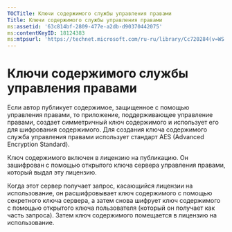 ```yaml
---
TOCTitle: Ключи содержимого службы управления правами
Title: Ключи содержимого службы управления правами
ms:assetid: '63c814bf-2809-477e-a2db-d90370442075'
ms:contentKeyID: 18124383
ms:mtpsurl: 'https://technet.microsoft.com/ru-ru/library/Cc720284(v=WS.10)'
---
```


Ключи содержимого службы управления правами
===========================================

Если автор публикует содержимое, защищенное с помощью управления правами, то приложение, поддерживающее управление правами, создает симметричный ключ содержимого и использует его для шифрования содержимого. Для создания ключа содержимого служба управления правами использует стандарт AES (Advanced Encryption Standard).

Ключ содержимого включен в лицензию на публикацию. Он зашифрован с помощью открытого ключа сервера управления правами, который выдал эту лицензию.

Когда этот сервер получает запрос, касающийся лицензии на использование, он расшифровывает ключ содержимого с помощью секретного ключа сервера, а затем снова шифрует ключ содержимого с помощью открытого ключа пользователя (который он получает как часть запроса). Затем ключ содержимого помещается в лицензию на использование.
